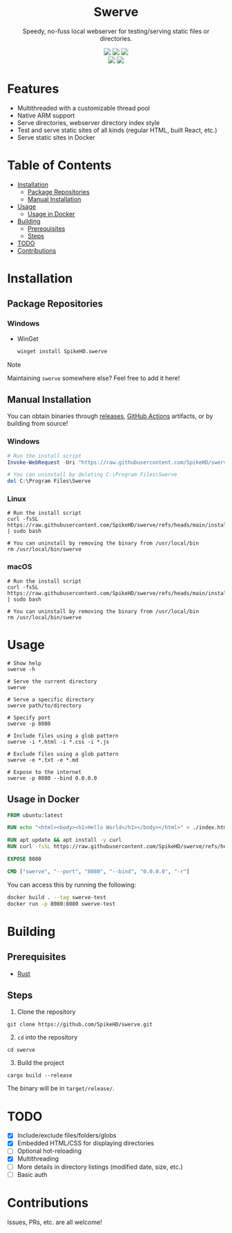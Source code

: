 <div align="center">
  <h1>Swerve</h1>
  <p>Speedy, no-fuss local webserver for testing/serving static files or directories.</p>
</div>

<div align="center">
  <img src="https://img.shields.io/github/actions/workflow/status/SpikeHD/swerve/build.yml" />
  <img src="https://img.shields.io/github/repo-size/SpikeHD/swerve" />
  <img src="https://img.shields.io/github/commit-activity/m/SpikeHD/swerve" />
</div>

<div align="center">
  <img src="https://img.shields.io/github/release-date/SpikeHD/swerve" />
  <img src="https://img.shields.io/github/stars/SpikeHD/swerve" />
</div>

# Features

* Multithreaded with a customizable thread pool
* Native ARM support
* Serve directories, webserver directory index style
* Test and serve static sites of all kinds (regular HTML, built React, etc.)
* Serve static sites in Docker

# Table of Contents
* [Installation](#installation)
  * [Package Repositories](#package-repositories)
  * [Manual Installation](#manual-installation)
* [Usage](#usage)
  * [Usage in Docker](#usage-in-docker)
* [Building](#building)
  * [Prerequisites](#prerequisites)
  * [Steps](#steps)
* [TODO](#todo)
* [Contributions](#contributions)

# Installation

## Package Repositories

### Windows

* WinGet
  ```sh
  winget install SpikeHD.swerve
  ```

> [!NOTE]
> Maintaining `swerve` somewhere else? Feel free to add it here!

## Manual Installation

You can obtain binaries through [releases](https://github.com/SpikeHD/swerve/releases/), [GitHub Actions](https://github.com/SpikeHD/swerve/actions?query=workflow%3Abuild) artifacts, or by building from source!

### Windows

```powershell
# Run the install script
Invoke-WebRequest -Uri "https://raw.githubusercontent.com/SpikeHD/swerve/refs/heads/main/install.ps1" -OutFile "$env:TEMP\install.ps1"; PowerShell -ExecutionPolicy Bypass -File "$env:TEMP\install.ps1"

# You can uninstall by deleting C:\Program Files\Swerve
del C:\Program Files\Swerve
```

### Linux

```shell
# Run the install script
curl -fsSL https://raw.githubusercontent.com/SpikeHD/swerve/refs/heads/main/install.sh | sudo bash

# You can uninstall by removing the binary from /usr/local/bin
rm /usr/local/bin/swerve
```

### macOS

```shell
# Run the install script
curl -fsSL https://raw.githubusercontent.com/SpikeHD/swerve/refs/heads/main/install.sh | sudo bash

# You can uninstall by removing the binary from /usr/local/bin
rm /usr/local/bin/swerve
```

# Usage

```shell
# Show help
swerve -h

# Serve the current directory
swerve

# Serve a specific directory
swerve path/to/directory

# Specify port
swerve -p 8080

# Include files using a glob pattern
swerve -i *.html -i *.css -i *.js

# Exclude files using a glob pattern
swerve -e *.txt -e *.md

# Expose to the internet
swerve -p 8080 --bind 0.0.0.0
```

## Usage in Docker

```dockerfile
FROM ubuntu:latest

RUN echo "<html><body><h1>Hello World</h1></body></html>" > ./index.html

RUN apt update && apt install -y curl
RUN curl -fsSL https://raw.githubusercontent.com/SpikeHD/swerve/refs/heads/main/install.sh | bash

EXPOSE 8080

CMD ["swerve", "--port", "8080", "--bind", "0.0.0.0", "-r"]
```

You can access this by running the following:
```sh
docker build . --tag swerve-test
docker run -p 8080:8080 swerve-test
```

# Building

## Prerequisites

* [Rust](https://www.rust-lang.org/tools/install)

## Steps

1. Clone the repository
  ```shell
  git clone https://github.com/SpikeHD/swerve.git
  ```
2. `cd` into the repository
  ```shell
  cd swerve
  ```
3. Build the project
  ```shell
  cargo build --release
  ```

The binary will be in `target/release/`.

# TODO

* [x] Include/exclude files/folders/globs
* [x] Embedded HTML/CSS for displaying directories
* [ ] Optional hot-reloading
* [x] Multithreading
* [ ] More details in directory listings (modified date, size, etc.)
* [ ] Basic auth

# Contributions

Issues, PRs, etc. are all welcome!
